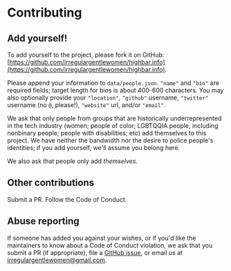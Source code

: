 # Contributing

## Add yourself!

To add yourself to the project, please fork it on GitHub: [https://github.com/irregulargentlewomen/highbar.info](https://github.com/irregulargentlewomen/highbar.info).

Please append your information to `data/people.json`. `"name"` and `"bio"` are required fields; target length for bios is about 400-600 characters. You may also optionally provide your `"location"`, `"github"` username, `"twitter"` username (no `@`, please!), `"website"` url, and/or `"email"`.

We ask that only people from groups that are historically underrepresented in the tech industry (women; people of color; LGBTQQIA people, including nonbinary people; people with disabilities; etc) add themselves to this project. We have neither the bandwidth nor the desire to police people's identities; if you add yourself, we'll assume you belong here.

We also ask that people only add *themselves*.

## Other contributions

Submit a PR. Follow the Code of Conduct.

## Abuse reporting

If someone has added you against your wishes, or if you'd like the maintainers to know about a Code of Conduct violation, we ask that you submit a PR (if appropriate), file a [GitHub issue](https://github.com/irregulargentlewomen/highbar.info/issues/new), or email us at [irregulargentlewomen@gmail.com](mailto:irregulargentlewomen@gmail.com).
